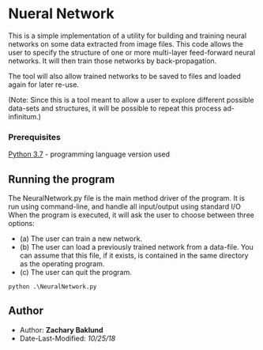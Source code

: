 # Nueral Network

This is a simple implementation of a utility for building and training neural networks on some data extracted from image files. This code allows the user to specify the structure of one or more multi-layer feed-forward neural networks. It will then train those networks by back-propagation.

The tool will also allow trained networks to be saved to files and loaded again for later re-use.

(Note: Since this is a tool meant to allow a user to explore different possible data-sets and structures, it will be possible to repeat this process ad-infinitum.)

### Prerequisites

[Python 3.7](https://www.python.org/downloads/) - programming language version used

## Running the program

The NeuralNetwork.py file is the main method driver of the program.
It is run using command-line, and handle all input/output using standard I/O
When the program is executed, it will ask the user to choose between three options:
* (a) The user can train a new network.
* (b) The user can load a previously trained network from a data-file. You can assume that this file, if it exists, is contained in the same directory as the operating program.
* (c) The user can quit the program.

```
python .\NeuralNetwork.py
```

## Author

* Author: **Zachary Baklund**
* Date-Last-Modified: *10/25/18*